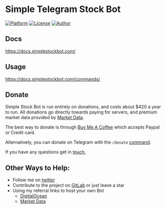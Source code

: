 # Simple Telegram Stock Bot


[![Platform](https://img.shields.io/badge/platform-Telegram-blue.svg)](https://t.me/SimpleStockBot)
[![License](https://img.shields.io/badge/license-MIT-blue.svg)](/LICENSE)
[![Author](https://img.shields.io/badge/Maintainer-Anson-blue)](https://ansonbiggs.com)

## Docs

https://docs.simplestockbot.com/

## Usage

https://docs.simplestockbot.com/commands/

## Donate

Simple Stock Bot is run entirely on donations, and costs about $420 a year to run. All donations go directly towards paying for servers, and premium market data provided by [Market Data](https://www.marketdata.app/).

The best way to donate is through [Buy Me A Coffee](https://www.buymeacoffee.com/Anson) which accepts Paypal or Credit card.

Alternatively, you can donate on Telegram with the `/donate` [command](commands.md#donate-amount-in-usd).

If you have any questions get in [touch.](contact.md)

## Other Ways to Help:

- Follow me on [twitter](https://twitter.com/AnsonBiggs)
- Contribute to the project on [GitLab](https://gitlab.com/simple-stock-bots) or just leave a star
- Using my referral links to host your own Bot
  - [DigitalOcean](https://m.do.co/c/6b5df7ef55b6)
  - [Market Data](https://www.marketdata.app/)
